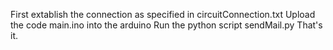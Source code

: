 First extablish the connection as specified in circuitConnection.txt
Upload the code main.ino into the arduino
Run the python script sendMail.py
That's it.
